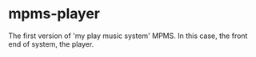 # mpms-player
The first version of 'my play music system' MPMS. In this case, the front end of system, the player.
